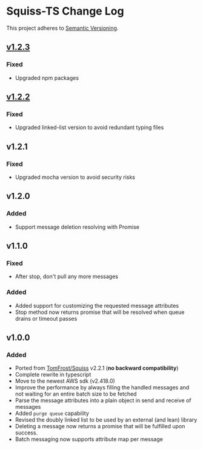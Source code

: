 # Squiss-TS Change Log
This project adheres to [Semantic Versioning](http://semver.org/).

## [v1.2.3]
### Fixed
- Upgraded npm packages

## [v1.2.2]
### Fixed
- Upgraded linked-list version to avoid redundant typing files

## v1.2.1
### Fixed
- Upgraded mocha version to avoid security risks

## v1.2.0
### Added
- Support message deletion resolving with Promise

## v1.1.0
### Fixed
- After stop, don't pull any more messages
### Added
- Added support for customizing the requested message attributes
- Stop method now returns promise that will be resolved when queue drains or timeout passes

## v1.0.0
### Added
- Ported from [TomFrost/Squiss](https://www.github.com/TomFrost/Squiss) v2.2.1 (__no backward compatibility__)
- Complete rewrite in typescript
- Move to the newest AWS sdk (v2.418.0)
- Improve the performance by always filling the handled messages and not waiting for an entire batch size to be fetched
- Parse the message attributes into a plain object in send and receive of messages
- Added `purge queue` capability
- Revised the doubly linked list to be used by an external (and lean) library
- Deleting a message now returns a promise that will be fulfilled upon success.
- Batch messaging now supports attribute map per message

[v1.2.2]: https://github.com/PruvoNet/squiss-ts/compare/v1.2.1...v1.2.2
[v1.2.3]: https://github.com/PruvoNet/squiss-ts/compare/v1.2.2...v1.2.3
